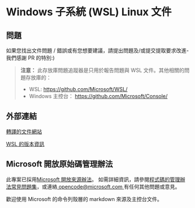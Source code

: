 # <a name="windows-subsystem-for-linux-wsl-documentation"></a>Windows 子系統 (WSL) Linux 文件

## <a name="issues"></a>問題
如果您找出文件問題 / 錯誤或有您想要建議，請提出問題及/或提交提取要求改進-我們感謝 PR 的特別:)

> **注意：** 此存放庫問題追蹤器是只用於報告問題與 WSL 文件。其他相關的問題存放庫的：
> * WSL: https://github.com/Microsoft/WSL/
> * Windows 主控台： https://github.com/Microsoft/Console/

## <a name="external-links"></a>外部連結

[轉譯的文件網站](https://docs.microsoft.com/windows/wsl/) 

[WSL 的版本資訊](https://docs.microsoft.com/en-us/windows/wsl/release-notes)

## <a name="microsoft-open-source-code-of-conduct"></a>Microsoft 開放原始碼管理辦法

此專案已採用[Microsoft 開放來源辦法](https://opensource.microsoft.com/codeofconduct/)。
如需詳細資訊，請參閱[程式碼的管理辦法常見問題集](https://opensource.microsoft.com/codeofconduct/faq/)，或連絡[ opencode@microsoft.com ](mailto:opencode@microsoft.com)有任何其他問題或意見。

歡迎使用 Microsoft 的命令列殼層的 markdown 來源及主控台文件。
